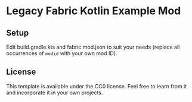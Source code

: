 # Legacy Fabric Kotlin Example Mod

## Setup

Edit build.gradle.kts and fabric.mod.json to suit your needs (replace all occurrences of `modid` with your own mod ID).

## License

This template is available under the CC0 license. Feel free to learn from it and incorporate it in your own projects.
